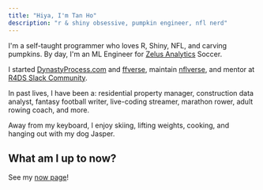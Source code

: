 ```yaml
---
title: "Hiya, I'm Tan Ho"
description: "r & shiny obsessive, pumpkin engineer, nfl nerd"
---
```


I'm a self-taught programmer who loves R, Shiny, NFL, and carving pumpkins. By day, 
I'm an ML Engineer for [Zelus Analytics](https://zelusanalytics.com) Soccer. 

I started [DynastyProcess.com](https://dynastyprocess.com) and [ffverse](https://ffverse.com), 
maintain [nflverse](https://github.com/nflverse), and mentor at [R4DS Slack Community](https://r4ds.io). 

In past lives, I have been a: residential property manager, construction data 
analyst, fantasy football writer, live-coding streamer, marathon rower, adult 
rowing coach, and more.

Away from my keyboard, I enjoy skiing, lifting weights, cooking, and hanging 
out with my dog Jasper.

## What am I up to now?

See my [now page](/now)!
